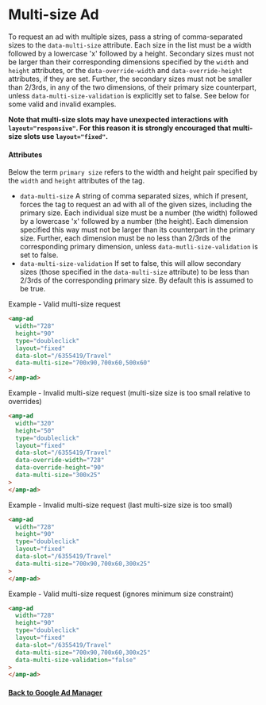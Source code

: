 <!---
Copyright 2018 The AMP HTML Authors. All Rights Reserved.

Licensed under the Apache License, Version 2.0 (the "License");
you may not use this file except in compliance with the License.
You may obtain a copy of the License at

      http://www.apache.org/licenses/LICENSE-2.0

Unless required by applicable law or agreed to in writing, software
distributed under the License is distributed on an "AS-IS" BASIS,
WITHOUT WARRANTIES OR CONDITIONS OF ANY KIND, either express or implied.
See the License for the specific language governing permissions and
limitations under the License.
-->

# Multi-size Ad

To request an ad with multiple sizes, pass a string of comma-separated sizes to
the `data-multi-size` attribute. Each size in the list must be a width followed
by a lowercase 'x' followed by a height. Secondary sizes must not be larger than
their corresponding dimensions specified by the `width` and `height` attributes,
or the `data-override-width` and `data-override-height` attributes, if they are
set. Further, the secondary sizes must not be smaller than 2/3rds, in any of the
two dimensions, of their primary size counterpart, unless
`data-multi-size-validation` is explicitly set to false. See below for some valid and invalid examples.

<b>Note that multi-size slots may have unexpected interactions with
`layout="responsive"`. For this reason it is strongly encouraged that multi-size
slots use `layout="fixed"`.</b>

#### Attributes

Below the term `primary size` refers to the width and height pair specified by the `width` and `height` attributes of the tag.

- `data-multi-size` A string of comma separated sizes, which if present, forces the tag to request an ad with all of the given sizes, including the primary size. Each individual size must be a number (the width) followed by a lowercase 'x' followed by a number (the height). Each dimension specified this way must not be larger than its counterpart in the primary size. Further, each dimension must be no less than 2/3rds of the corresponding primary dimension, unless `data-mutli-size-validation` is set to false.
- `data-multi-size-validation` If set to false, this will allow secondary sizes (those specified in the `data-multi-size` attribute) to be less than 2/3rds of the corresponding primary size. By default this is assumed to be true.

Example - Valid multi-size request

```html
<amp-ad
  width="728"
  height="90"
  type="doubleclick"
  layout="fixed"
  data-slot="/6355419/Travel"
  data-multi-size="700x90,700x60,500x60"
>
</amp-ad>
```

Example - Invalid multi-size request (multi-size size is too small relative to overrides)

```html
<amp-ad
  width="320"
  height="50"
  type="doubleclick"
  layout="fixed"
  data-slot="/6355419/Travel"
  data-override-width="728"
  data-override-height="90"
  data-multi-size="300x25"
>
</amp-ad>
```

Example - Invalid multi-size request (last multi-size size is too small)

```html
<amp-ad
  width="728"
  height="90"
  type="doubleclick"
  layout="fixed"
  data-slot="/6355419/Travel"
  data-multi-size="700x90,700x60,300x25"
>
</amp-ad>
```

Example - Valid multi-size request (ignores minimum size constraint)

```html
<amp-ad
  width="728"
  height="90"
  type="doubleclick"
  layout="fixed"
  data-slot="/6355419/Travel"
  data-multi-size="700x90,700x60,300x25"
  data-multi-size-validation="false"
>
</amp-ad>
```

#### <a href="amp-ad-network-doubleclick-impl-internal.md">Back to Google Ad Manager</a>
